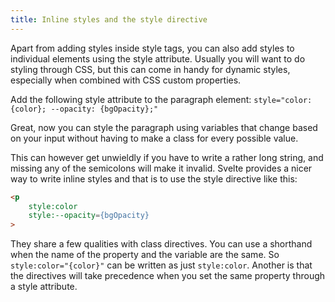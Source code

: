 ```yaml
---
title: Inline styles and the style directive
---
```


Apart from adding styles inside style tags, you can also add styles to individual elements using the style attribute. Usually you will want to do styling through CSS, but this can come in handy for dynamic styles, especially when combined with CSS custom properties.

Add the following style attribute to the paragraph element:
`style="color: {color}; --opacity: {bgOpacity};"`

Great, now you can style the paragraph using variables that change based on your input without having to make a class for every possible value.

This can however get unwieldly if you have to write a rather long string, and missing any of the semicolons will make it invalid. Svelte provides a nicer way to write inline styles and that is to use the style directive like this:

```html
<p 
	style:color 
	style:--opacity={bgOpacity}
>
```

They share a few qualities with class directives. You can use a shorthand when the name of the property and the variable are the same. So `style:color="{color}"` can be written as just `style:color`. Another is that the directives will take precedence when you set the same property through a style attribute.